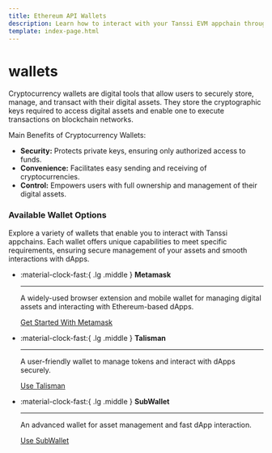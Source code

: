 ```yaml
---
title: Ethereum API Wallets
description: Learn how to interact with your Tanssi EVM appchain through the Ethereum API including configuring wallets, adding RPC Urls, and sending funds.
template: index-page.html
---
```


# wallets

Cryptocurrency wallets are digital tools that allow users to securely store, manage, and transact with their digital assets. They store the cryptographic keys required to access digital assets and enable one to execute transactions on blockchain networks. 


Main Benefits of Cryptocurrency Wallets:

- **Security:** Protects private keys, ensuring only authorized access to funds.
- **Convenience:** Facilitates easy sending and receiving of cryptocurrencies.
- **Control:** Empowers users with full ownership and management of their digital assets.

### Available Wallet Options

Explore a variety of wallets that enable you to interact with Tanssi appchains. Each wallet offers unique capabilities to meet specific requirements, ensuring secure management of your assets and smooth interactions with dApps.
<div class="grid cards" markdown>

-   :material-clock-fast:{ .lg .middle } __Metamask__

    ---
    
    A widely-used browser extension and mobile wallet for managing digital assets and interacting with Ethereum-based dApps.
    
    [Get Started With Metamask](metamask.md)  


-   :material-clock-fast:{ .lg .middle } __Talisman__

    ---
    
    A user-friendly wallet to manage tokens and interact with dApps securely.
    
    [Use Talisman](talisman.md)  

-   :material-clock-fast:{ .lg .middle } __SubWallet__

    ---
    
    An advanced wallet for asset management and fast dApp interaction.
    
    [Use SubWallet](testnet/dancebox.md) 

</div>